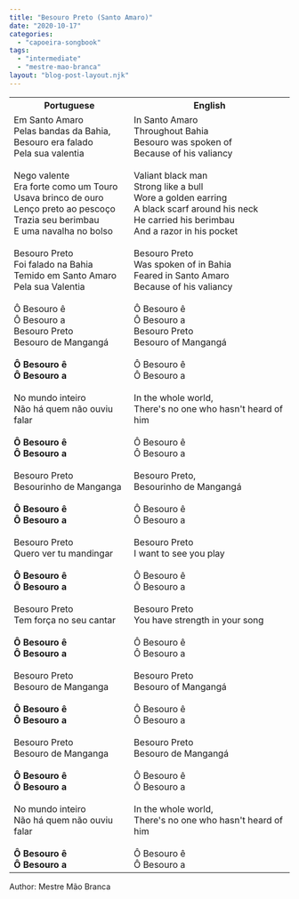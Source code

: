 ```yaml
---
title: "Besouro Preto (Santo Amaro)"
date: "2020-10-17"
categories: 
  - "capoeira-songbook"
tags: 
  - "intermediate"
  - "mestre-mao-branca"
layout: "blog-post-layout.njk"
---
```


<table class="capoeira-table">
    <tr class="header-row">
        <th>Portuguese</th>
        <th>English</th>
    </tr>
    <tr>
        <td>Em Santo Amaro<br>
Pelas bandas da Bahia,<br>
Besouro era falado<br>
Pela sua valentia<br>
<br>
Nego valente<br>
Era forte como um Touro<br>
Usava brinco de ouro<br>
Lenço preto ao pescoço<br>
Trazia seu berimbau<br>
E uma navalha no bolso<br>
<br>
Besouro Preto<br>
Foi falado na Bahia<br>
Temido em Santo Amaro<br>
Pela sua Valentia<br>
<br>
Ô Besouro ê<br>
Ô Besouro a<br>
Besouro Preto<br>
Besouro de Mangangá<br>
<br>
<strong>Ô Besouro ê<br>
Ô Besouro a</strong><br>
<br>
No mundo inteiro<br>
Não há quem não ouviu falar<br>
<br>
<strong>Ô Besouro ê<br>
Ô Besouro a</strong><br>
<br>
Besouro Preto<br>
Besourinho de Manganga<br>
<br>
<strong>Ô Besouro ê<br>
Ô Besouro a</strong><br>
<br>
Besouro Preto<br>
Quero ver tu mandingar<br>
<br>
<strong>Ô Besouro ê<br>
Ô Besouro a</strong><br>
<br>
Besouro Preto<br>
Tem força no seu cantar<br>
<br>
<strong>Ô Besouro ê<br>
Ô Besouro a</strong><br>
<br>
Besouro Preto<br>
Besouro de Manganga<br>
<br>
<strong>Ô Besouro ê<br>
Ô Besouro a</strong><br>
<br>
Besouro Preto<br>
Besouro de Manganga<br>
<br>
<strong>Ô Besouro ê<br>
Ô Besouro a</strong><br>
<br>
No mundo inteiro<br>
Não há quem não ouviu falar<br>
<br>
<strong>Ô Besouro ê<br>
Ô Besouro a</strong></td>
        <td>In Santo Amaro<br>
Throughout Bahia<br>
Besouro was spoken of<br>
Because of his valiancy<br>
<br>
Valiant black man<br>
Strong like a bull<br>
Wore a golden earring<br>
A black scarf around his neck<br>
He carried his berimbau<br>
And a razor in his pocket<br>
<br>
Besouro Preto<br>
Was spoken of in Bahia<br>
Feared in Santo Amaro<br>
Because of his valiancy<br>
<br>
Ô Besouro ê<br>
Ô Besouro a<br>
Besouro Preto<br>
Besouro of Mangangá<br>
<br>
Ô Besouro ê<br>
Ô Besouro a<br>
<br>
In the whole world,<br>
There's no one who hasn't heard of him<br>
<br>
Ô Besouro ê<br>
Ô Besouro a<br>
<br>
Besouro Preto,<br>
Besourinho de Mangangá<br>
<br>
Ô Besouro ê<br>
Ô Besouro a<br>
<br>
Besouro Preto<br>
I want to see you play<br>
<br>
Ô Besouro ê<br>
Ô Besouro a<br>
<br>
Besouro Preto<br>
You have strength in your song<br>
<br>
Ô Besouro ê<br>
Ô Besouro a<br>
<br>
Besouro Preto<br>
Besouro of Mangangá<br>
<br>
Ô Besouro ê<br>
Ô Besouro a<br>
<br>
Besouro Preto<br>
Besouro de Mangangá<br>
<br>
Ô Besouro ê<br>
Ô Besouro a<br>
<br>
In the whole world,<br>
There's no one who hasn't heard of him<br>
<br>
Ô Besouro ê<br>
Ô Besouro a</td>
    </tr>
</table>

<figcaption>
Author: Mestre Mão Branca
</figcaption>